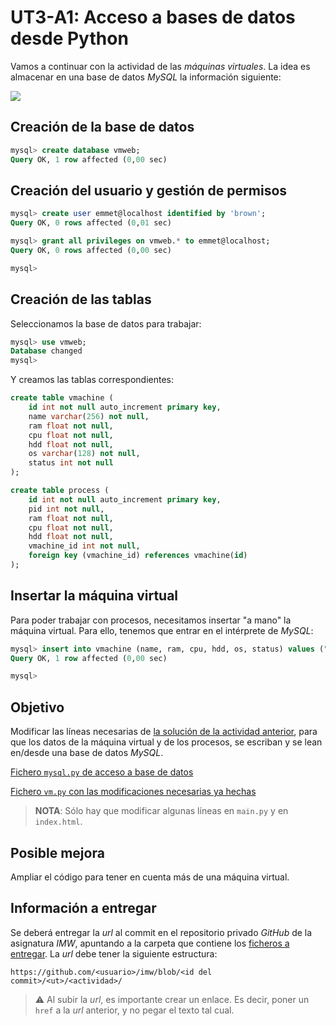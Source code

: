 # UT3-A1: Acceso a bases de datos desde Python

Vamos a continuar con la actividad de las *máquinas virtuales*. La idea es almacenar en una base de datos *MySQL* la información siguiente:

![](img/ER.png)

## Creación de la base de datos

~~~sql
mysql> create database vmweb;
Query OK, 1 row affected (0,00 sec)
~~~

## Creación del usuario y gestión de permisos

~~~sql
mysql> create user emmet@localhost identified by 'brown';
Query OK, 0 rows affected (0,01 sec)

mysql> grant all privileges on vmweb.* to emmet@localhost;
Query OK, 0 rows affected (0,00 sec)

mysql>
~~~

## Creación de las tablas

Seleccionamos la base de datos para trabajar:

~~~sql
mysql> use vmweb;
Database changed
mysql>
~~~

Y creamos las tablas correspondientes:

~~~sql
create table vmachine (
    id int not null auto_increment primary key,
    name varchar(256) not null,
    ram float not null,
    cpu float not null,
    hdd float not null,
    os varchar(128) not null,
    status int not null
);

create table process (
    id int not null auto_increment primary key,
    pid int not null,
    ram float not null,
    cpu float not null,
    hdd float not null,
    vmachine_id int not null,
    foreign key (vmachine_id) references vmachine(id)
);
~~~

## Insertar la máquina virtual

Para poder trabajar con procesos, necesitamos insertar "a mano" la máquina virtual. Para ello, tenemos que entrar en el intérprete de *MySQL*:

~~~sql
mysql> insert into vmachine (name, ram, cpu, hdd, os, status) values ("Azkaban", 16, 3.7, 1000, "debian", 0);
Query OK, 1 row affected (0,00 sec)

mysql>
~~~

## Objetivo

Modificar las líneas necesarias de [la solución de la actividad anterior](https://www.dropbox.com/sh/1k8cepu9rifi6up/AAAg6QdS31UHIwNTvzlrctnpa?dl=0), para que los datos de la máquina virtual y de los procesos, se escriban y se lean en/desde una base de datos *MySQL*.

[Fichero `mysql.py` de acceso a base de datos](../../notes/mysql/code/mysql.py) 

[Fichero `vm.py` con las modificaciones necesarias ya hechas](solution/vm.py)

> **NOTA**: Sólo hay que modificar algunas líneas en `main.py` y en `index.html`.

## Posible mejora

Ampliar el código para tener en cuenta más de una máquina virtual.

## Información a entregar

Se deberá entregar la *url* al commit en el repositorio privado *GitHub* de la asignatura *IMW*, apuntando a la carpeta que contiene los [ficheros a entregar](#ficheros-a-entregar). La *url* debe tener la siguiente estructura:

~~~console
https://github.com/<usuario>/imw/blob/<id del commit>/<ut>/<actividad>/
~~~

> ⚠️ Al subir la *url*, es importante crear un enlace. Es decir, poner un `href` a la *url* anterior, y no pegar el texto tal cual.
